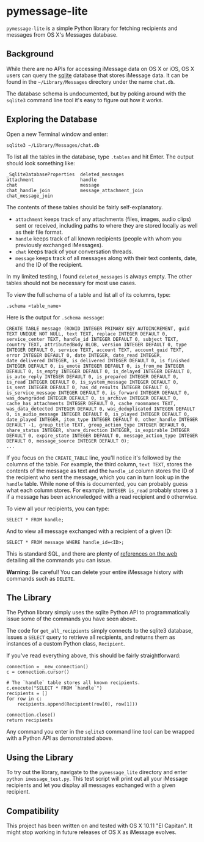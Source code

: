 # pymessage-lite

`pymessage-lite` is a simple Python library for fetching recipients and messages from OS X's Messages database.

## Background

While there are no APIs for accessing iMessage data on OS X or iOS, OS X users can query the [sqlite](https://www.sqlite.org/) database that stores iMessage data. It can be found in the `~/Library/Messages` directory under the name `chat.db`.

The database schema is undocumented, but by poking around with the `sqlite3` command line tool it's easy to figure out how it works.

## Exploring the Database

Open a new Terminal window and enter:

`sqlite3 ~/Library/Messages/chat.db`

To list all the tables in the database, type `.tables` and hit Enter. The output should look something like:

```
_SqliteDatabaseProperties  deleted_messages         
attachment                 handle                   
chat                       message                  
chat_handle_join           message_attachment_join  
chat_message_join
```

The contents of these tables should be fairly self-explanatory.

- `attachment` keeps track of any attachments (files, images, audio clips) sent or received, including paths to where they are stored locally as well as their file format.
- `handle` keeps track of all known recipients (people with whom you previously exchanged iMessages).
- `chat` keeps track of your conversation threads.
- `message` keeps track of all messages along with their text contents, date, and the ID of the recipient.

In my limited testing, I found `deleted_messages` is always empty. The other tables should not be necessary for most use cases.

To view the full schema of a table and list all of its columns, type:

`.schema <table_name>`

Here is the output for `.schema message`:

```
CREATE TABLE message (ROWID INTEGER PRIMARY KEY AUTOINCREMENT, guid TEXT UNIQUE NOT NULL, text TEXT, replace INTEGER DEFAULT 0, service_center TEXT, handle_id INTEGER DEFAULT 0, subject TEXT, country TEXT, attributedBody BLOB, version INTEGER DEFAULT 0, type INTEGER DEFAULT 0, service TEXT, account TEXT, account_guid TEXT, error INTEGER DEFAULT 0, date INTEGER, date_read INTEGER, date_delivered INTEGER, is_delivered INTEGER DEFAULT 0, is_finished INTEGER DEFAULT 0, is_emote INTEGER DEFAULT 0, is_from_me INTEGER DEFAULT 0, is_empty INTEGER DEFAULT 0, is_delayed INTEGER DEFAULT 0, is_auto_reply INTEGER DEFAULT 0, is_prepared INTEGER DEFAULT 0, is_read INTEGER DEFAULT 0, is_system_message INTEGER DEFAULT 0, is_sent INTEGER DEFAULT 0, has_dd_results INTEGER DEFAULT 0, is_service_message INTEGER DEFAULT 0, is_forward INTEGER DEFAULT 0, was_downgraded INTEGER DEFAULT 0, is_archive INTEGER DEFAULT 0, cache_has_attachments INTEGER DEFAULT 0, cache_roomnames TEXT, was_data_detected INTEGER DEFAULT 0, was_deduplicated INTEGER DEFAULT 0, is_audio_message INTEGER DEFAULT 0, is_played INTEGER DEFAULT 0, date_played INTEGER, item_type INTEGER DEFAULT 0, other_handle INTEGER DEFAULT -1, group_title TEXT, group_action_type INTEGER DEFAULT 0, share_status INTEGER, share_direction INTEGER, is_expirable INTEGER DEFAULT 0, expire_state INTEGER DEFAULT 0, message_action_type INTEGER DEFAULT 0, message_source INTEGER DEFAULT 0);
...
```

If you focus on the `CREATE_TABLE` line, you'll notice it's followed by the columns of the table. For example, the third column, `text TEXT`, stores the contents of the message as text and the `handle_id` column stores the ID of the recipient who sent the message, which you can in turn look up in the `handle` table. While none of this is documented, you can probably guess what each column stores. For example, `INTEGER is_read` probably stores a `1` if a message has been acknowledged with a read recipient and `0` otherwise.

To view all your recipients, you can type:

`SELECT * FROM handle;`

And to view all message exchanged with a recipient of a given ID:

`SELECT * FROM message WHERE handle_id=<ID>;`

This is standard SQL, and there are plenty of [references on the web](http://www.w3schools.com/sql/sql_quickref.asp) detailing all the commands you can issue.

**Warning:** Be careful! You can delete your entire iMessage history with commands such as `DELETE`.

## The Library

The Python library simply uses the sqlite Python API to programmatically issue some of the commands you have seen above.

The code for `get_all_recipients` simply connects to the sqlite3 database, issues a `SELECT` query to retrieve all recipients, and returns them as instances of a custom Python class, `Recipient`.

If you've read everything above, this should be fairly straightforward:

	connection = _new_connection()
	c = connection.cursor()
    
    # The `handle` table stores all known recipients.
	c.execute("SELECT * FROM `handle`")
	recipients = []
	for row in c:
		recipients.append(Recipient(row[0], row[1]))
    
	connection.close()
	return recipients

Any command you enter in the `sqlite3` command line tool can be wrapped with a Python API as demonstrated above.

## Using the Library

To try out the library, navigate to the `pymessage_lite` directory and enter `python imessage_test.py`. This test script will print out all your iMessage recipients and let you display all messages exchanged with a given recipient.

## Compatibility

This project has been written on and tested with OS X 10.11 "El Capitan". It might stop working in future releases of OS X as iMessage evolves.
